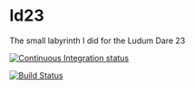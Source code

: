 ld23
====

The small labyrinth I did for the Ludum Dare 23

[![Continuous Integration status](https://secure.travis-ci.org/sebbu2/ld23.png)](http://travis-ci.org/sebbu2/ld23)

[![Build Status](https://drone.io/github.com/sebbu2/ld23/status.png)](https://drone.io/github.com/sebbu2/ld23/latest)

